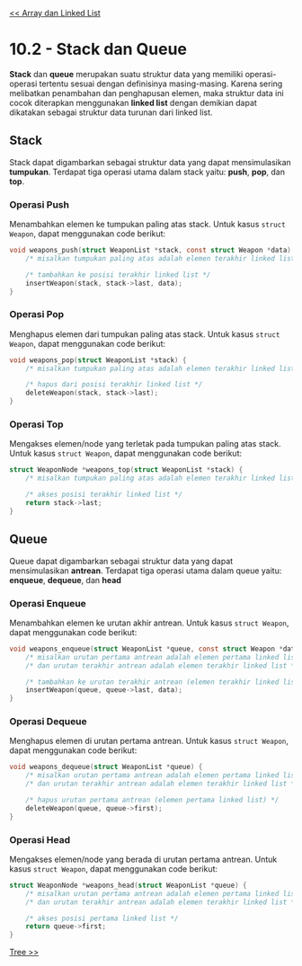 [<< Array dan Linked List](1-ArrayLinkedList.md)

# 10.2 - Stack dan Queue

**Stack** dan **queue** merupakan suatu struktur data yang memiliki operasi-operasi tertentu sesuai dengan definisinya masing-masing. Karena sering melibatkan penambahan dan penghapusan elemen, maka struktur data ini cocok diterapkan menggunakan **linked list** dengan demikian dapat dikatakan sebagai struktur data turunan dari linked list.

## Stack

Stack dapat digambarkan sebagai struktur data yang dapat mensimulasikan **tumpukan**. Terdapat tiga operasi utama dalam stack yaitu: **push**, **pop**, dan **top**.

### Operasi Push

Menambahkan elemen ke tumpukan paling atas stack. Untuk kasus `struct Weapon`, dapat menggunakan code berikut:

```c
void weapons_push(struct WeaponList *stack, const struct Weapon *data) {
    /* misalkan tumpukan paling atas adalah elemen terakhir linked list */

    /* tambahkan ke posisi terakhir linked list */
    insertWeapon(stack, stack->last, data);
}
```

### Operasi Pop

Menghapus elemen dari tumpukan paling atas stack. Untuk kasus `struct Weapon`, dapat menggunakan code berikut:

```c
void weapons_pop(struct WeaponList *stack) {
    /* misalkan tumpukan paling atas adalah elemen terakhir linked list */

    /* hapus dari posisi terakhir linked list */
    deleteWeapon(stack, stack->last);
}
```

### Operasi Top

Mengakses elemen/node yang terletak pada tumpukan paling atas stack. Untuk kasus `struct Weapon`, dapat menggunakan code berikut:

```c
struct WeaponNode *weapons_top(struct WeaponList *stack) {
    /* misalkan tumpukan paling atas adalah elemen terakhir linked list */

    /* akses posisi terakhir linked list */
    return stack->last;
}
```

## Queue

Queue dapat digambarkan sebagai struktur data yang dapat mensimulasikan **antrean**. Terdapat tiga operasi utama dalam queue yaitu: **enqueue**, **dequeue**, dan **head**

### Operasi Enqueue

Menambahkan elemen ke urutan akhir antrean. Untuk kasus `struct Weapon`, dapat menggunakan code berikut:

```c
void weapons_enqueue(struct WeaponList *queue, const struct Weapon *data) {
    /* misalkan urutan pertama antrean adalah elemen pertama linked list */
    /* dan urutan terakhir antrean adalah elemen terakhir linked list */

    /* tambahkan ke urutan terakhir antrean (elemen terakhir linked list) */
    insertWeapon(queue, queue->last, data);
}
```

### Operasi Dequeue

Menghapus elemen di urutan pertama antrean. Untuk kasus `struct Weapon`, dapat menggunakan code berikut:

```c
void weapons_dequeue(struct WeaponList *queue) {
    /* misalkan urutan pertama antrean adalah elemen pertama linked list */
    /* dan urutan terakhir antrean adalah elemen terakhir linked list */

    /* hapus urutan pertama antrean (elemen pertama linked list) */
    deleteWeapon(queue, queue->first);
}
```

### Operasi Head

Mengakses elemen/node yang berada di urutan pertama antrean. Untuk kasus `struct Weapon`, dapat menggunakan code berikut:

```c
struct WeaponNode *weapons_head(struct WeaponList *queue) {
    /* misalkan urutan pertama antrean adalah elemen pertama linked list */
    /* dan urutan terakhir antrean adalah elemen terakhir linked list */

    /* akses posisi pertama linked list */
    return queue->first;
}
```

[Tree >>](3-Tree.md)
